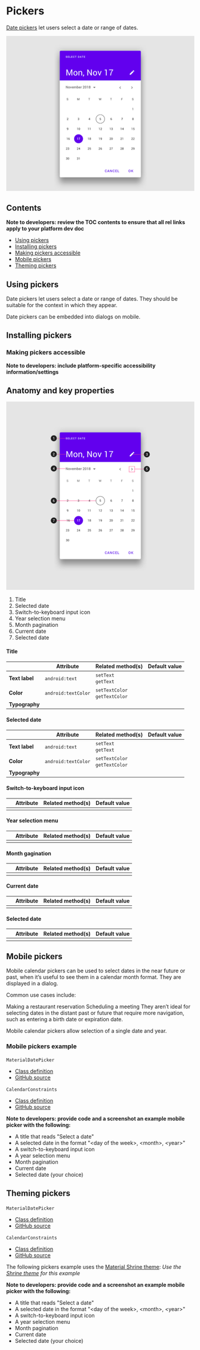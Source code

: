 <!--docs:
title: "Material <component>"
layout: detail
section: components
excerpt: "Date pickers let users select a date or range of dates."
iconId: 
path: /catalog/Pickers/
-->

# Pickers

[Date pickers](https://material.io/components/pickers) let users select a date or range of dates. 

![Example of mobile pickers](assets/pickers_hero.png)

## Contents

**Note to developers: review the TOC contents to ensure that all rel links apply to your platform dev doc**

* [Using pickers](#using-pickers)
* [Installing pickers](#installing-pickers)
* [Making pickers accessible](#making-pickers-accessible)
* [Mobile pickers](#mobile-pickers)
* [Theming pickers](#theming-pickers)

## Using pickers

Date pickers let users select a date or range of dates. They should be suitable for the context in which they appear.

Date pickers can be embedded into dialogs on mobile.

## Installing pickers

### Making pickers accessible 

**Note to developers: include platform-specific accessibility information/settings**

## Anatomy and key properties

![Pickers anatomy diagram](assets/pickers_anatomy.png)

1. Title
2. Selected date
3. Switch-to-keyboard input icon
4. Year selection menu
5. Month pagination
6. Current date
7. Selected date

#### Title
&nbsp;         | Attribute                | Related method(s)                 | Default value
-------------- | ------------------------ | --------------------------------- | -------------
**Text label** | `android:text`           | `setText`<br/>`getText`           | 
**Color**      | `android:textColor`      | `setTextColor`<br/>`getTextColor` | 
**Typography** | | |

#### Selected date

&nbsp;         | Attribute                | Related method(s)                 | Default value
-------------- | ------------------------ | --------------------------------- | -------------
**Text label** | `android:text`           | `setText`<br/>`getText`           | 
**Color**      | `android:textColor`      | `setTextColor`<br/>`getTextColor` | 
**Typography** | | |

#### Switch-to-keyboard input icon


&nbsp;         | Attribute                | Related method(s)                 | Default value
-------------- | ------------------------ | --------------------------------- | -------------
 | | | 

#### Year selection menu


&nbsp;         | Attribute                | Related method(s)                 | Default value
-------------- | ------------------------ | --------------------------------- | -------------
 | | | 

#### Month gagination


&nbsp;         | Attribute                | Related method(s)                 | Default value
-------------- | ------------------------ | --------------------------------- | -------------
 | | | 

#### Current date


&nbsp;         | Attribute                | Related method(s)                 | Default value
-------------- | ------------------------ | --------------------------------- | -------------
 | | | 

#### Selected date


&nbsp;         | Attribute                | Related method(s)                 | Default value
-------------- | ------------------------ | --------------------------------- | -------------
 | | | 

## Mobile pickers

Mobile calendar pickers can be used to select dates in the near future or past, when it’s useful to see them in a calendar month format. They are displayed in a dialog.

Common use cases include:

Making a restaurant reservation
Scheduling a meeting
They aren’t ideal for selecting dates in the distant past or future that require more navigation, such as entering a birth date or expiration date.

Mobile calendar pickers allow selection of a single date and year.

### Mobile pickers example

`MaterialDatePicker`
* [Class definition](https://developer.android.com/reference/com/google/android/material/datepicker/MaterialDatePicker)
* [GitHub source](https://github.com/material-components/material-components-android/tree/master/lib/java/com/google/android/material/datepicker/MaterialDatePicker.java)

`CalendarConstraints`
* [Class definition](https://developer.android.com/reference/com/google/android/material/datepicker/CalendarConstraints)
* [GitHub source](https://github.com/material-components/material-components-android/tree/master/lib/java/com/google/android/material/datepicker/CalendarConstraints.java)

**Note to developers: provide code and a screenshot an example mobile picker with the following:**
* A title that reads "Select a date"
* A selected date in the format "\<day of the week\>, \<month\>, \<year\>"
* A switch-to-keyboard input icon
* A year selection menu
* Month pagination
* Current date
* Selected date (your choice)

## Theming pickers

`MaterialDatePicker`
* [Class definition](https://developer.android.com/reference/com/google/android/material/datepicker/MaterialDatePicker)
* [GitHub source](https://github.com/material-components/material-components-android/tree/master/lib/java/com/google/android/material/datepicker/MaterialDatePicker.java)

`CalendarConstraints`
* [Class definition](https://developer.android.com/reference/com/google/android/material/datepicker/CalendarConstraints)
* [GitHub source](https://github.com/material-components/material-components-android/tree/master/lib/java/com/google/android/material/datepicker/CalendarConstraints.java)

The following pickers example uses the [Material Shrine theme](https://material.io/design/material-studies/shrine.html):
_Use the [Shrine theme](https://material.io/design/material-studies/shrine.html) for this example_

**Note to developers: provide code and a screenshot an example mobile picker with the following:**
* A title that reads "Select a date"
* A selected date in the format "\<day of the week\>, \<month\>, \<year\>"
* A switch-to-keyboard input icon
* A year selection menu
* Month pagination
* Current date
* Selected date (your choice)


